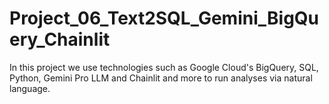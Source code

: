 # Project_06_Text2SQL_Gemini_BigQuery_Chainlit
In this project we use technologies such as Google Cloud's BigQuery, SQL, Python, Gemini Pro LLM and Chainlit and more to run analyses via natural language.
